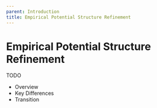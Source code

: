 ```yaml
---
parent: Introduction
title: Empirical Potential Structure Refinement
---
```

# Empirical Potential Structure Refinement

TODO
- Overview
- Key Differences
- Transition
